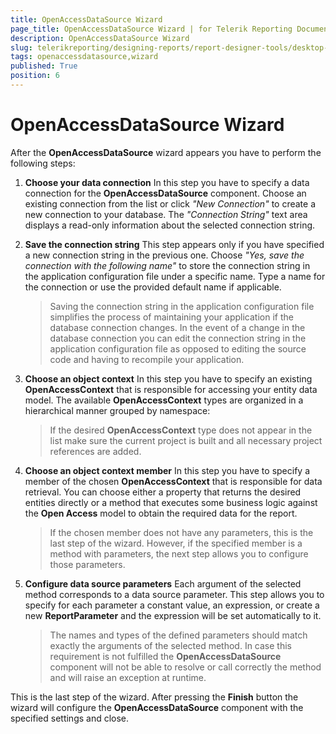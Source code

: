 ```yaml
---
title: OpenAccessDataSource Wizard
page_title: OpenAccessDataSource Wizard | for Telerik Reporting Documentation
description: OpenAccessDataSource Wizard
slug: telerikreporting/designing-reports/report-designer-tools/desktop-designers/tools/data-source-wizards/openaccessdatasource-wizard
tags: openaccessdatasource,wizard
published: True
position: 6
---
```


# OpenAccessDataSource Wizard



After the __OpenAccessDataSource__ wizard appears you have to perform the following steps:       

1. __Choose your data connection__ In this step you have to specify a data connection for the __OpenAccessDataSource__ component. Choose an               existing connection from the list or click *"New Connection"*  to create a new connection to your               database. The *"Connection String"*  text area displays a read-only information about the selected               connection string.             

1. __Save the connection string__ This step appears only if you have specified a new connection string in the previous one. Choose *"Yes, save the connection with the following name"*  to store the connection string in the application configuration file under a               specific name. Type a name for the connection or use the provided default name if applicable.             

   >Saving the connection string in the application configuration file simplifies the process of maintaining your application if                 the database connection changes. In the event of a change in the database connection you can edit the connection string in the                 application configuration file as opposed to editing the source code and having to recompile your application.               

1. __Choose an object context__ In this step you have to specify an existing __OpenAccessContext__ that is responsible for accessing your entity               data model. The available __OpenAccessContext__ types are organized in a hierarchical manner grouped by namespace:             

   >If the desired  __OpenAccessContext__ type does not appear in the list make sure the current project is built and                 all necessary project references are added.               

1. __Choose an object context member__ In this step you have to specify a member of the chosen __OpenAccessContext__ that is responsible for data               retrieval. You can choose either a property that returns the desired entities directly or a method that               executes some business logic against the __Open Access__ model to obtain the required data for the report.             

   >If the chosen member does not have any parameters, this is the last step of the wizard. However, if                 the specified member is a method with parameters, the next step allows you to configure those parameters.               

1. __Configure data source parameters__ Each argument of the selected method corresponds to a data source parameter. This step allows you to               specify for each parameter a constant value, an expression, or create a new __ReportParameter__ and the expression               will be set automatically to it.             

   >The names and types of the defined parameters should match exactly the arguments of the selected method.                 In case this requirement is not fulfilled the  __OpenAccessDataSource__ component will not be able to resolve or call                 correctly the method and will raise an exception at runtime.               

This is the last step of the wizard. After pressing the __Finish__ button the wizard will configure the           __OpenAccessDataSource__ component with the specified settings and close.


